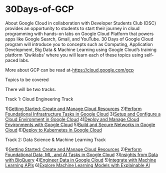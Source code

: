 # 30Days-of-GCP

About
Google Cloud in collaboration with Developer Students Club (DSC) provides an opportunity to students to start their journey in cloud programming with hands-on labs on Google Cloud Platform that powers apps like Google Search, Gmail, and YouTube.
30 Days of Google Cloud program will introduce you to concepts such as Computing, Application Development, Big Data & Machine Learning using Google Cloud’s training platform ‘Qwiklabs’ where you will learn each of these topics using self-paced labs.

More about GCP can be read at-https://cloud.google.com/gcp


Topics to be covered

There will be two tracks.

Track 1: Cloud Engineering Track

1)[Getting Started: Create and Manage Cloud Resources](https://google.qwiklabs.com/quests/120?utm_source=google&utm_medium=lp&utm_campaign=gcpskills) 
2)[Perform Foundational Infrastructure Tasks in Google Cloud](https://google.qwiklabs.com/quests/118?utm_source=google&utm_medium=lp&utm_campaign=gcpskills)
3)[Setup and Configure a Cloud Environment in Google Cloud](https://google.qwiklabs.com/quests/119?utm_source=google&utm_medium=lp&utm_campaign=gcpskills)
4)[Deploy and Manage Cloud Environments with Google Cloud](https://google.qwiklabs.com/quests/121?utm_source=google&utm_medium=lp&utm_campaign=gcpskills)
5)[Build and Secure Networks in Google Cloud](https://google.qwiklabs.com/quests/128?utm_source=google&utm_medium=lp&utm_campaign=gcpskills)
6)[Deploy to Kubernetes in Google Cloud](https://google.qwiklabs.com/quests/116?utm_source=google&utm_medium=lp&utm_campaign=gcpskills)


Track 2: Data Science & Machine Learning Track

1)[Getting Started: Create and Manage Cloud Resources](https://google.qwiklabs.com/quests/120?utm_source=google&utm_medium=lp&utm_campaign=gcpskills)
2)[Perform Foundational Data, ML, and AI Tasks in Google Cloud](https://google.qwiklabs.com/quests/117?utm_source=google&utm_medium=lp&utm_campaign=gcpskills)
3)[Insights from Data with BigQuery](https://google.qwiklabs.com/quests/123?utm_source=google&utm_medium=lp&utm_campaign=gcpskills)
4)[Engineer Data in Google Cloud](https://google.qwiklabs.com/quests/132?utm_source=google&utm_medium=lp&utm_campaign=gcpskills)
5)[Integrate with Machine Learning APIs](https://google.qwiklabs.com/quests/136?utm_source=google&utm_medium=lp&utm_campaign=gcpskills)
6)[Explore Machine Learning Models with Explainable AI](https://google.qwiklabs.com/quests/126?utm_source=google&utm_medium=lp&utm_campaign=gcpskills)


